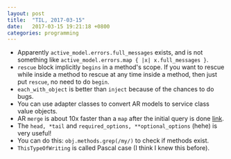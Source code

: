```yaml
---
layout: post
title:  "TIL, 2017-03-15"
date:   2017-03-15 19:21:18 +0800
categories: programming
---
```


- Apparently `active_model.errors.full_messages` exists, and is not something like `active_model.errors.map { |x| x.full_messages }`.
- `rescue` block implicitly `begins` in a method's scope. If you want to rescue while inside a method to rescue at any time inside a method, then just put `rescue`, no need to do `begin`.
- `each_with_object` is better than `inject` because of the chances to do bugs.
- You can use adapter classes to convert AR models to service class value objects.
- AR `merge` is about 10x faster than a `map` after the initial query is done [link](https://coderwall.com/p/9xk6ra/rails-filter-using-join-model-on-has_many-through).
- The `head, *tail` and `required_options, **optional_options` (hehe) is very useful!
- You can do this: `obj.methods.grep(/my/)` to check if methods exist.
- `ThisTypeOfWriting` is called Pascal case (I think I knew this before).
